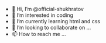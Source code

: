 - 👋 Hi, I’m @official-shukhratov
- 👀 I’m interested in coding
- 🌱 I’m currently learning html and css
- 💞️ I’m looking to collaborate on ...
- 📫 How to reach me ...

<!---
official-shukhratov/official-shukhratov is a ✨ special ✨ repository because its `README.md` (this file) appears on your GitHub profile.
You can click the Preview link to take a look at your changes.
--->
